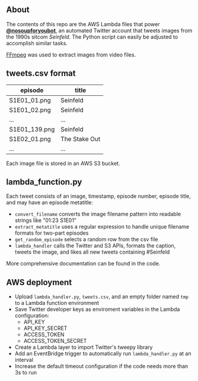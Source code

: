 ## About
The contents of this repo are the AWS Lambda files that power [**@nosoupforyoubot**](https://twitter.com/nosoupforyoubot), an automated Twitter account that tweets images from the 1990s sitcom *Seinfeld*. The Python script can easily be adjusted to accomplish similar tasks.

[FFmpeg](https://ffmpeg.org/) was used to extract images from video files.

## tweets.csv format

| episode       | title         |
|---------------|---------------|
| S1E01_01.png  | Seinfeld      |
| S1E01_02.png  | Seinfeld      |
| ...           | ...           |
| S1E01_139.png | Seinfeld      |
| S1E02_01.png  | The Stake Out |
| ...           | ...           |

Each image file is stored in an AWS S3 bucket.

## lambda_function.py

Each tweet consists of an image, timestamp, episode number, episode title, and may have an episode metatitle:

- `convert_filename` converts the image filename pattern into readable strings like "01:23 S1E01"
- `extract_metatitle` uses a regular expression to handle unique filename formats for two-part episodes
- `get_random_episode` selects a random row from the csv file
- `lambda_handler` calls the Twitter and S3 APIs, formats the caption, tweets the image, and likes all new tweets containing #Seinfeld

More comprehensive documentation can be found in the code.

## AWS deployment

- Upload `lambda_handler.py`, `tweets.csv`, and an empty folder named `tmp` to a Lambda function environment
- Save Twitter developer keys as enviroment variables in the Lambda configuration:
  - API_KEY
  - API_KEY_SECRET
  - ACCESS_TOKEN
  - ACCESS_TOKEN_SECRET
- Create a Lambda layer to import Twitter's tweepy library
- Add an EventBridge trigger to automatically run `lambda_handler.py` at an interval
- Increase the default timeout configuration if the code needs more than 3s to run